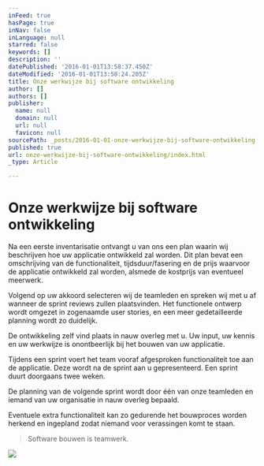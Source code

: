 ```yaml
---
inFeed: true
hasPage: true
inNav: false
inLanguage: null
starred: false
keywords: []
description: ''
datePublished: '2016-01-01T13:58:37.450Z'
dateModified: '2016-01-01T13:58:24.205Z'
title: Onze werkwijze bij software ontwikkeling
author: []
authors: []
publisher:
  name: null
  domain: null
  url: null
  favicon: null
sourcePath: _posts/2016-01-01-onze-werkwijze-bij-software-ontwikkeling.md
published: true
url: onze-werkwijze-bij-software-ontwikkeling/index.html
_type: Article

---
```

# Onze werkwijze bij software ontwikkeling

Na een eerste inventarisatie ontvangt u van ons een plan waarin wij beschrijven hoe uw applicatie ontwikkeld zal worden. Dit plan bevat een omschrijving van de functionaliteit, tijdsduur/fasering en de prijs waarvoor de applicatie ontwikkeld zal worden, alsmede de kostprijs van eventueel meerwerk. 

Volgend op uw akkoord selecteren wij de teamleden en spreken wij met u af wanneer de sprint reviews zullen plaatsvinden. Het functionele ontwerp wordt omgezet in zogenaamde user stories, en een meer gedetailleerde planning wordt zo duidelijk. 

De ontwikkeling zelf vind plaats in nauw overleg met u. Uw input, uw kennis en uw werkwijze is onontbeerlijk bij het bouwen van uw applicatie. 

Tijdens een sprint voert het team vooraf afgesproken functionaliteit toe aan de applicatie. Deze wordt na de sprint aan u gepresenteerd. Een sprint duurt doorgaans twee weken. 

De planning van de volgende sprint wordt door één van onze teamleden en iemand van uw organisatie in nauw overleg bepaald.

Eventuele extra functionaliteit kan zo gedurende het bouwproces worden herkend en ingepland zodat niemand voor verassingen komt te staan. 
> 
> Software bouwen is teamwerk.

![](https://the-grid-user-content.s3-us-west-2.amazonaws.com/ef912778-467d-4975-a59a-9f0511bbd0da.jpg)